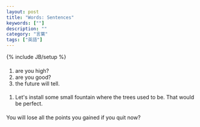 ```yaml
---
layout: post
title: "Words: Sentences"
keywords: [""]
description: ""
category: "言葉"
tags: ["英語"]
---
```

{% include JB/setup %}


####
1. are you high?
2. are you good?
3. the future will tell.

####
1. Let's install some small fountain where the trees used to be. That would be
   perfect.


#### 
You will lose all the points you gained if you quit now?
